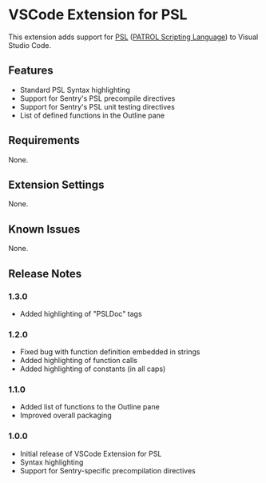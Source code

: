 # VSCode Extension for PSL

This extension adds support for [PSL](https://docs.bmc.com/docs/PATROLAgent/11302/patrol-script-language-overview-and-functions-828956677.html) ([PATROL Scripting Language](https://docs.bmc.com/docs/PATROLAgent/11302/patrol-script-language-overview-and-functions-828956677.html)) to Visual Studio Code.

## Features

* Standard PSL Syntax highlighting
* Support for Sentry's PSL precompile directives
* Support for Sentry's PSL unit testing directives
* List of defined functions in the Outline pane

## Requirements

None.

## Extension Settings

None.

## Known Issues

None.

## Release Notes

### 1.3.0

* Added highlighting of "PSLDoc" tags

### 1.2.0

* Fixed bug with function definition embedded in strings
* Added highlighting of function calls
* Added highlighting of constants (in all caps)

### 1.1.0

* Added list of functions to the Outline pane
* Improved overall packaging

### 1.0.0

* Initial release of VSCode Extension for PSL
* Syntax highlighting
* Support for Sentry-specific precompilation directives



